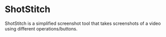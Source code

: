 # ShotStitch
ShotStitch is a simplified screenshot tool that takes screenshots of a video using different operations/buttons.
